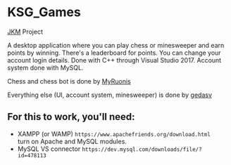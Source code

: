 # KSG_Games
[JKM](https://jkm.ktu.edu/ "JKM website") Project 

A desktop application where you can play chess or minesweeper and earn points by winning.
There's a leaderboard for points. You can change your account login details.
Done with C++ through Visual Studio 2017. Account system done with MySQL.

Chess and chess bot is done by [MyRuonis](https://github.com/MyRuonis "github profile")

Everything else (UI, account system, minesweeper) is done by [gedasv](https://github.com/gedasv "github profile")

## For this to work, you'll need: ##

- XAMPP (or WAMP) `https://www.apachefriends.org/download.html`  
  turn on Apache and MySQL modules.
- MySQL VS connector `https://dev.mysql.com/downloads/file/?id=478113`

